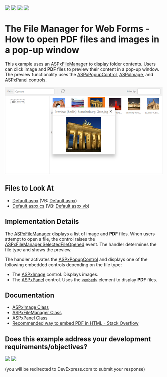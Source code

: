 <!-- default badges list -->
![](https://img.shields.io/endpoint?url=https://codecentral.devexpress.com/api/v1/VersionRange/441195239/21.2.4%2B)
[![](https://img.shields.io/badge/Open_in_DevExpress_Support_Center-FF7200?style=flat-square&logo=DevExpress&logoColor=white)](https://supportcenter.devexpress.com/ticket/details/T1055324)
[![](https://img.shields.io/badge/📖_How_to_use_DevExpress_Examples-e9f6fc?style=flat-square)](https://docs.devexpress.com/GeneralInformation/403183)
[![](https://img.shields.io/badge/💬_Leave_Feedback-feecdd?style=flat-square)](#does-this-example-address-your-development-requirementsobjectives)
<!-- default badges end -->

# The File Manager for Web Forms - How to open PDF files and images in a pop-up window

This example uses an [ASPxFileManager](https://docs.devexpress.com/AspNet/DevExpress.Web.ASPxFileManager) to display folder contents. Users can click image and **PDF** files to preview their content in a pop-up window. The preview functionality uses the [ASPxPopupControl](https://docs.devexpress.com/AspNet/DevExpress.Web.ASPxPopupControl?p=netframework),  [ASPxImage](https://docs.devexpress.com/AspNet/DevExpress.Web.ASPxImage), and [ASPxPanel](https://docs.devexpress.com/AspNet/DevExpress.Web.ASPxPanel?p=netframework) controls. 

![Sample](./Sample.png)

## Files to Look At

* [Default.aspx](./CS/OpenPdfOrImage/Default.aspx) (VB: [Default.aspx](./VB/OpenPdfOrImage/Default.aspx))
* [Default.aspx.cs](./CS/OpenPdfOrImage/Default.aspx.cs) (VB: [Default.aspx.vb](./VB/OpenPdfOrImage/Default.aspx.vb))

## Implementation Details

The [ASPxFileManager](https://docs.devexpress.com/AspNet/DevExpress.Web.ASPxFileManager) displays a list of image and **PDF** files. When users attempt to open a file, the control raises the [ASPxFileManager.SelectedFileOpened](https://docs.devexpress.com/AspNet/js-ASPxClientFileManager.SelectedFileOpened) event. The handler determines the file type and shows the preview. 

The handler activates the [ASPxPopupControl](https://docs.devexpress.com/AspNet/DevExpress.Web.ASPxPopupControl?p=netframework) and displays one of the following embedded controls depending on the file type:

- The [ASPxImage](https://docs.devexpress.com/AspNet/DevExpress.Web.ASPxImage) control. Displays images.
- The [ASPxPanel](https://docs.devexpress.com/AspNet/DevExpress.Web.ASPxPanel?p=netframework) control. Uses the [`<embed>`](https://developer.mozilla.org/en-US/docs/Web/HTML/Element/embed) element to display **PDF** files.

## Documentation

* [ASPxImage Class](https://docs.devexpress.com/AspNet/DevExpress.Web.ASPxImage)
* [ASPxFileManager Class](https://docs.devexpress.com/AspNet/DevExpress.Web.ASPxFileManager)
* [ASPxPanel Class](https://docs.devexpress.com/AspNet/DevExpress.Web.ASPxPanel)
* [Recommended way to embed PDF in HTML - Stack Overflow](https://stackoverflow.com/questions/291813/recommended-way-to-embed-pdf-in-html#comment17379530_291823)
<!-- feedback -->
## Does this example address your development requirements/objectives?

[<img src="https://www.devexpress.com/support/examples/i/yes-button.svg"/>](https://www.devexpress.com/support/examples/survey.xml?utm_source=github&utm_campaign=filemanager-open-pdf-image&~~~was_helpful=yes) [<img src="https://www.devexpress.com/support/examples/i/no-button.svg"/>](https://www.devexpress.com/support/examples/survey.xml?utm_source=github&utm_campaign=filemanager-open-pdf-image&~~~was_helpful=no)

(you will be redirected to DevExpress.com to submit your response)
<!-- feedback end -->
